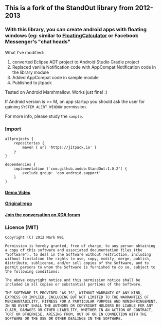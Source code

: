 ## This is a fork of the StandOut library from 2012-2013
### With this library, you can create android apps with floating windows (eg: similar to [FloatingCalculator](https://play.google.com/store/apps/details?id=com.aptapps.floatingcalculator) or Facebook Messenger's "chat heads"

What I've modified:

1. converted Eclipse ADT project to Android Studio Gradle project
2. Replaced vanilla Notification code with AppCompat Notification code in the library module
3. Added AppCompat code in sample module
4. Published to jitpack

Tested on Android Marshmallow. Works just fine! :)

If Android version is >= M, on app startup you should ask the user for gaining ``SYSTEM_ALERT_WINDOW`` permission.

For more info, please study the ``sample``.

### Import

```
allprojects {
    repositories {
        maven { url 'https://jitpack.io' }
    }
}
```
```
dependencies {
    implementation ('com.github.andob:StandOut:1.0.2') {
        exclude group: 'com.android.support'
    }
}
```

#### [Demo Video](http://www.youtube.com/watch?v=S3vHjxonOeg)

#### [Original repo](https://github.com/pingpongboss/StandOut)

#### [Join the conversation on XDA forum](http://forum.xda-developers.com/showthread.php?t=1688531)

### Licence (MIT)

```
Copyright (C) 2012 Mark Wei

Permission is hereby granted, free of charge, to any person obtaining a copy of this software and associated documentation files (the "Software"), to deal in the Software without restriction, including without limitation the rights to use, copy, modify, merge, publish, distribute, sublicense, and/or sell copies of the Software, and to permit persons to whom the Software is furnished to do so, subject to the following conditions:

The above copyright notice and this permission notice shall be included in all copies or substantial portions of the Software.

THE SOFTWARE IS PROVIDED "AS IS", WITHOUT WARRANTY OF ANY KIND, EXPRESS OR IMPLIED, INCLUDING BUT NOT LIMITED TO THE WARRANTIES OF MERCHANTABILITY, FITNESS FOR A PARTICULAR PURPOSE AND NONINFRINGEMENT. IN NO EVENT SHALL THE AUTHORS OR COPYRIGHT HOLDERS BE LIABLE FOR ANY CLAIM, DAMAGES OR OTHER LIABILITY, WHETHER IN AN ACTION OF CONTRACT, TORT OR OTHERWISE, ARISING FROM, OUT OF OR IN CONNECTION WITH THE SOFTWARE OR THE USE OR OTHER DEALINGS IN THE SOFTWARE.
```
